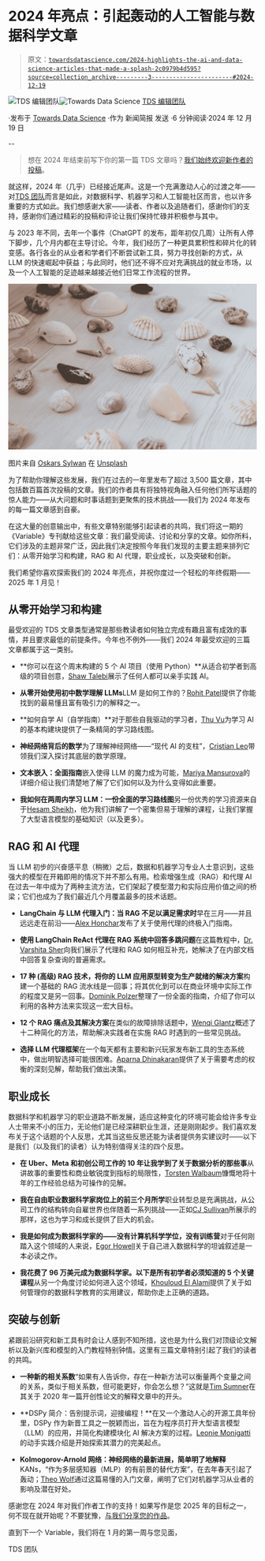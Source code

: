 # 2024 年亮点：引起轰动的人工智能与数据科学文章

> 原文：[`towardsdatascience.com/2024-highlights-the-ai-and-data-science-articles-that-made-a-splash-2c0979b4d595?source=collection_archive---------3-----------------------#2024-12-19`](https://towardsdatascience.com/2024-highlights-the-ai-and-data-science-articles-that-made-a-splash-2c0979b4d595?source=collection_archive---------3-----------------------#2024-12-19)

[](https://towardsdatascience.medium.com/?source=post_page---byline--2c0979b4d595--------------------------------)![TDS 编辑团队](https://towardsdatascience.medium.com/?source=post_page---byline--2c0979b4d595--------------------------------)[](https://towardsdatascience.com/?source=post_page---byline--2c0979b4d595--------------------------------)![Towards Data Science](https://towardsdatascience.com/?source=post_page---byline--2c0979b4d595--------------------------------) [TDS 编辑团队](https://towardsdatascience.medium.com/?source=post_page---byline--2c0979b4d595--------------------------------)

·发布于 [Towards Data Science](https://towardsdatascience.com/?source=post_page---byline--2c0979b4d595--------------------------------) ·作为 新闻简报 发送 ·6 分钟阅读·2024 年 12 月 19 日

--

> 想在 2024 年结束前写下你的第一篇 TDS 文章吗？[我们始终欢迎新作者的投稿](http://bit.ly/write-for-tds)。

就这样，2024 年（几乎）已经接近尾声。这是一个充满激动人心的过渡之年——对[TDS 团队](https://towardsdatascience.medium.com/community-announcement-insight-media-group-llc-acquires-towards-data-science-publication-fc1adcb3e378)而言是如此，对数据科学、机器学习和人工智能社区而言，也以许多重要的方式如此。我们想感谢大家——读者、作者以及追随者们，感谢你们的支持，感谢你们通过精彩的投稿和评论让我们保持忙碌并积极参与其中。

与 2023 年不同，去年一个事件（ChatGPT 的发布，距年初仅几周）让所有人停下脚步，几个月内都在主导讨论。今年，我们经历了一种更具累积性和碎片化的转变感。各行各业的从业者和学者们不断尝试新工具，努力寻找创新的方式，从 LLM 的快速崛起中获益；与此同时，他们还不得不应对充满挑战的就业市场，以及一个人工智能的足迹越来越接近他们日常工作流程的世界。

![](img/1bbac163b0ae5a8e0d8873ebcd43dd27.png)

图片来自 [Oskars Sylwan](https://unsplash.com/@oskarssylwan?utm_source=medium&utm_medium=referral) 在 [Unsplash](https://unsplash.com/?utm_source=medium&utm_medium=referral)

为了帮助你理解这些发展，我们在过去的一年里发布了超过 3,500 篇文章，其中包括数百篇首次投稿的文章。我们的作者具有将独特视角融入任何他们所写话题的惊人能力——从大问题和时事话题到更聚焦的技术挑战——我们为 2024 年发布的每一篇文章感到自豪。

在这大量的创意输出中，有些文章特别能够引起读者的共鸣，我们将这一期的《Variable》专刊献给这些文章：我们最受阅读、讨论和分享的文章。如你所料，它们涉及的主题非常广泛，因此我们决定按照今年我们发现的主要主题来排列它们：从零开始学习和构建，RAG 和 AI 代理，职业成长，以及突破和创新。

我们希望你喜欢探索我们的 2024 年亮点，并祝你度过一个轻松的年终假期——2025 年 1 月见！

## 从零开始学习和构建

最受欢迎的 TDS 文章类型通常是那些教读者如何独立完成有趣且富有成效的事情，并且要求最低的前提条件。今年也不例外——我们 2024 年最受欢迎的三篇文章都属于这一类别。

+   **你可以在这个周末构建的 5 个 AI 项目（使用 Python）**从适合初学者到高级的项目创意，[Shaw Talebi](https://medium.com/u/f3998e1cd186?source=post_page---user_mention--2c0979b4d595--------------------------------)展示了任何人都可以亲手实践 AI。

+   **从零开始使用初中数学理解 LLMs**LLM 是如何工作的？[Rohit Patel](https://medium.com/u/9934e7726dba?source=post_page---user_mention--2c0979b4d595--------------------------------)提供了你能找到的最易懂且富有吸引力的解释之一。

+   **如何自学 AI（自学指南）**对于那些自我驱动的学习者，[Thu Vu](https://medium.com/u/4336ed7a3103?source=post_page---user_mention--2c0979b4d595--------------------------------)为学习 AI 的基本构建块提供了一条精简的学习路线图。

+   **神经网络背后的数学**为了理解神经网络——“现代 AI 的支柱”，[Cristian Leo](https://medium.com/u/c24a3d106811?source=post_page---user_mention--2c0979b4d595--------------------------------)带领我们深入探讨其底层的数学原理。

+   **文本嵌入：全面指南**嵌入使得 LLM 的魔力成为可能，[Mariya Mansurova](https://medium.com/u/15a29a4fc6ad?source=post_page---user_mention--2c0979b4d595--------------------------------)的详细介绍让我们清楚地了解了它们如何以及为什么变得如此重要。

+   **我如何在两周内学习 LLM：一份全面的学习路线图**另一份优秀的学习资源来自于[Hesam Sheikh](https://medium.com/u/6eafeacbe5b8?source=post_page---user_mention--2c0979b4d595--------------------------------)，他为我们讲解了一个密集但易于理解的课程，让我们掌握了大型语言模型的基础知识（以及更多）。

## RAG 和 AI 代理

当 LLM 初步的兴奋感平息（稍微）之后，数据和机器学习专业人士意识到，这些强大的模型在开箱即用的情况下并不那么有用。检索增强生成（RAG）和代理 AI 在过去一年中成为了两种主流方法，它们架起了模型潜力和实际应用价值之间的桥梁；它们也成为了我们最近几个月覆盖最多的技术话题。

+   **LangChain 与 LLM 代理入门：当 RAG 不足以满足需求时**早在三月——并且远远走在前沿——[Alex Honchar](https://medium.com/u/1b1fb9c5ea70?source=post_page---user_mention--2c0979b4d595--------------------------------)发布了关于使用代理的终极入门指南。

+   **使用 LangChain ReAct 代理在 RAG 系统中回答多跳问题**在这篇教程中，[Dr. Varshita Sher](https://medium.com/u/f8ca36def59?source=post_page---user_mention--2c0979b4d595--------------------------------)向我们展示了代理和 RAG 如何相互补充，她解决了在内部文档中回答复杂查询的普遍需求。

+   **17 种 (高级) RAG 技术，将你的 LLM 应用原型转变为生产就绪的解决方案**构建一个基础的 RAG 流水线是一回事；将其优化到可以在商业环境中实际工作的程度又是另一回事。[Dominik Polzer](https://medium.com/u/3ab8d3143e32?source=post_page---user_mention--2c0979b4d595--------------------------------)整理了一份全面的指南，介绍了你可以利用的各种方法来实现这一宏大目标。

+   **12 个 RAG 痛点及其解决方案**在类似的故障排除话题中，[Wenqi Glantz](https://medium.com/u/ce7cd5b8b74a?source=post_page---user_mention--2c0979b4d595--------------------------------)概述了十二种简化的方法，帮助解决实践者在实施 RAG 时遇到的一些常见挑战。

+   **选择 LLM 代理框架**在一个每天都有主要和新兴玩家发布新工具的生态系统中，做出明智选择可能很困难。[Aparna Dhinakaran](https://medium.com/u/f32f85889f3a?source=post_page---user_mention--2c0979b4d595--------------------------------)提供了关于需要考虑的权衡的深刻见解，帮助我们做出决策。

## 职业成长

数据科学和机器学习的职业道路不断发展，适应这种变化的环境可能会给许多专业人士带来不小的压力，无论他们是已经深耕职业生涯，还是刚刚起步。我们喜欢发布关于这个话题的个人反思，尤其当这些反思还能为读者提供务实建议时——以下是我们（以及我们的读者）认为特别值得关注的四个反思。

+   **在 Uber、Meta 和初创公司工作的 10 年让我学到了关于数据分析的那些事**从讲故事的重要性和商业敏锐度到指标的局限性，[Torsten Walbaum](https://medium.com/u/4e291ce6380c?source=post_page---user_mention--2c0979b4d595--------------------------------)慷慨地将十年的工作经验总结为可操作的见解。

+   **我在自由职业数据科学家岗位上的前三个月所学**职业转型总是充满挑战，从公司工作的结构转向自雇世界也伴随着一系列挑战——正如[CJ Sullivan](https://medium.com/u/a9bc11f7a61b?source=post_page---user_mention--2c0979b4d595--------------------------------)所展示的那样，这也为学习和成长提供了巨大的机会。

+   **我是如何成为数据科学家的——没有计算机科学学位，没有训练营**对于任何刚踏入这个领域的人来说，[Egor Howell](https://medium.com/u/1cac491223b2?source=post_page---user_mention--2c0979b4d595--------------------------------)关于自己进入数据科学的坦诚叙述是一本必读之作。

+   **我花费了 96 万美元成为数据科学家。以下是所有初学者必须知道的 5 个关键课程**从另一个角度讨论如何进入这个领域，[Khouloud El Alami](https://medium.com/u/9c6a36490614?source=post_page---user_mention--2c0979b4d595--------------------------------)提供了关于如何管理你的数据科学教育的实用建议，帮助你走上正确的道路。

## 突破与创新

紧跟前沿研究和新工具有时会让人感到不知所措，这也是为什么我们对顶级论文解析以及新兴库和模型的入门教程特别钟情。这里有三篇文章特别引起了我们的读者的共鸣。

+   **一种新的相关系数**“如果有人告诉你，存在一种新方法可以衡量两个变量之间的关系，类似于相关系数，但可能更好，你会怎么想？”这就是[Tim Sumner](https://medium.com/u/8b608abb1d2b?source=post_page---user_mention--2c0979b4d595--------------------------------)在其关于 2020 年一篇开创性论文的解释文章中的开头。

+   **DSPy 简介：告别提示词，迎接编程！**在又一个激动人心的开源工具年份里，DSPy 作为新晋工具之一脱颖而出，旨在为程序员打开大型语言模型（LLM）的应用，并简化构建模块化 AI 解决方案的过程。[Leonie Monigatti](https://medium.com/u/3a38da70d8dc?source=post_page---user_mention--2c0979b4d595--------------------------------)的动手实践介绍是开始探索其潜力的完美起点。

+   **Kolmogorov-Arnold 网络：神经网络的最新进展，简单明了地解释**KANs，“作为多层感知器（MLP）的有前景的替代方案”，在去年春天引起了轰动；[Theo Wolf](https://medium.com/u/ea2521d61d62?source=post_page---user_mention--2c0979b4d595--------------------------------)通过这篇易懂的入门文章，阐明了它们对机器学习从业者的影响及潜在好处。

感谢您在 2024 年对我们作者工作的支持！如果写作是您 2025 年的目标之一，何不现在就开始呢？不要犹豫，[与我们分享您的作品](http://bit.ly/write-for-tds)。

直到下一个 Variable，我们将在 1 月的第一周与您见面，

TDS 团队
